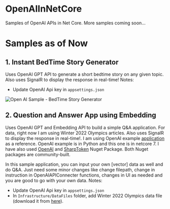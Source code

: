 # OpenAIInNetCore
Samples of OpenAI APIs in Net Core. More samples coming soon...

# Samples as of Now
## 1. Instant BedTime Story Generator
Uses OpenAI GPT API to generate a short bedtime story on any given topic. Also uses SignalR to display the response in real-time! 
Notes:
- Update OpenAI Api key in `appsettings.json`
 
![Open AI Sample - BedTime Story Generator](https://github.com/ParijatSoftware/OpenAIInNetCore/assets/9824189/9f41cce6-ad36-4c34-b738-87ffde4d8a39)


## 2. Question and Answer App using Embedding
Uses OpenAI GPT and Embedding API to build a simple Q&A application. For data, right now I am using Winter 2022 Olympics articles. Also uses SignalR to display the response in real-time!. I am using OpenAI example [application](https://github.com/openai/openai-cookbook/blob/main/examples/Question_answering_using_embeddings.ipynb) as a reference. OpenAI example is in Python and this one is in netcore 7. I have also used [OpenAI](https://github.com/OkGoDoIt/OpenAI-API-dotnet) and [SharpToken](https://github.com/dmitry-brazhenko/SharpToken) Nuget Package. Both Nuget packages are community-built.

In this sample application, you can input your own [vector] data as well and do Q&A. Just need some minor changes like change filepath, change in instruction in OpenAIAPIConnecter functions, changes in UI as needed and you are good to go with your own data.
Notes:
- Update OpenAI Api key in `appsettings.json`
- In `Infrastructure/DataFiles` folder, add Winter 2022 Olympics data file (download it from [here](https://cdn.openai.com/API/examples/data/winter_olympics_2022.csv)).
